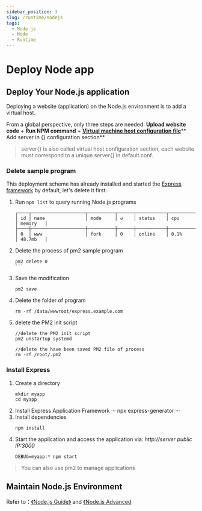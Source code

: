 ```yaml
---
sidebar_position: 3
slug: /runtime/nodejs
tags:
  - Node.js
  - Node
  - Runtime
---
```


# Deploy Node app

## Deploy Your Node.js application

Deploying a website (application) on the Node.js environment is to add a virtual host.

From a global perspective, only three steps are needed: **Upload website code** + **Run NPM command** + [**Virtual machine host configuration file**](../runtime#path)** Add server in {} configuration section**

> server{} is also called virtual host configuration section, each website must correspond to a unique server{} in default.conf.

### Delete sample program

This deployment scheme has already installed and started the [Express framework](https://www.expressjs.com.cn/) by default, let's delete it first:

1. Run `npm list` to query running Node.js programs
   ```
   ┌────┬────────────────────┬──────────┬──────┬───────────┬──────────┬──────────┐
   │ id │ name               │ mode     │ ↺    │ status    │ cpu      │ memory   │
   ├────┼────────────────────┼──────────┼──────┼───────────┼──────────┼──────────┤
   │ 0  │ www                │ fork     │ 0    │ online    │ 0.1%     │ 48.7mb   │
   ```
2. Delete the process of pm2 sample program
   ```
   pm2 delete 0
   ```   
3. Save the modification
   ```
   pm2 save
   ```
4. Delete the folder of program
   ```
   rm -rf /data/wwwroot/express.example.com
   ```
5. delete the PM2 init script
   ```
   //delete the PM2 init script
   pm2 unstartup systemd

   //delete the have been saved PM2 file of process
   rm -rf /root/.pm2
   ```


### Install Express

1. Create a directory
   ```
   mkdir myapp
   cd myapp
   ```
2. Install Express Application Framework
   ···
   npx express-generator
   ···
3. Install dependencies
   ```
   npm install
   ```
4. Start the application and access the application via: *http://server public IP:3000*
   ```
   DEBUG=myapp:* npm start
   ```

> You can also use pm2 to manage applications

## Maintain Node.js Environment

Refer to：[《Node.js Guide》](../nodejs) and [《Node.js Advanced](../nodejs/advanced) 



